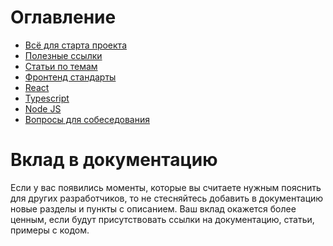 # Оглавление

- [Всё для старта проекта](all-for-project/index.md)
- [Полезные ссылки](useful-links/index.md)
- [Статьи по темам](articles/index.md)
- [Фронтенд стандарты](frontend-standarts/index.md)
- [React](react/index.md)
- [Typescript](typescript/index.md)
- [Node JS](node-js/index.md)
- [Вопросы для собеседования](interview/index.md)

# Вклад в документацию

Если у вас появились моменты, которые вы считаете нужным пояснить для других разработчиков, то не стесняйтесь добавить в документацию
новые разделы и пункты с описанием. Ваш вклад окажется более ценным, если будут присутствовать ссылки на документацию, статьи, примеры с кодом.
